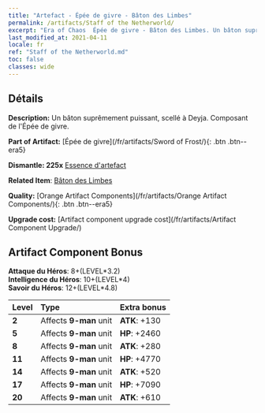 ```yaml
---
title: "Artefact - Épée de givre - Bâton des Limbes"
permalink: /artifacts/Staff of the Netherworld/
excerpt: "Era of Chaos  Épée de givre - Bâton des Limbes. Un bâton suprêmement puissant, scellé à Deyja. Composant de l'Épée de givre."
last_modified_at: 2021-04-11
locale: fr
ref: "Staff of the Netherworld.md"
toc: false
classes: wide
---
```




## Détails

 **Description:** Un bâton suprêmement puissant, scellé à Deyja. Composant de l'Épée de givre.

 **Part of Artifact:** [Épée de givre](/fr/artifacts/Sword of Frost/){: .btn .btn--era5}

 **Dismantle: 225x** [Essence d'artefact](/fr/Items/con_905/)

 **Related Item**: [Bâton des Limbes](/fr/Items/art_165/)

 **Quality:** [Orange Artifact Components](/fr/artifacts/Orange Artifact Components/){: .btn .btn--era5}

 **Upgrade cost:** [Artifact component upgrade cost](/fr/artifacts/Artifact Component Upgrade/)

## Artifact Component Bonus

  **Attaque du Héros**: 8+(LEVEL\*3.2)<br/>**Intelligence du Héros**: 10+(LEVEL\*4)<br/>**Savoir du Héros**: 12+(LEVEL\*4.8)

  |  Level  | Type |    Extra bonus  | 
  |:--------|:-----|:----------------| 
  | **2** | Affects **9-man** unit | **ATK**: +130 | 
  | **5** | Affects **9-man** unit | **HP**: +2460 | 
  | **8** | Affects **9-man** unit | **ATK**: +280 | 
  | **11** | Affects **9-man** unit | **HP**: +4770 | 
  | **14** | Affects **9-man** unit | **ATK**: +520 | 
  | **17** | Affects **9-man** unit | **HP**: +7090 | 
  | **20** | Affects **9-man** unit | **ATK**: +610 | 
